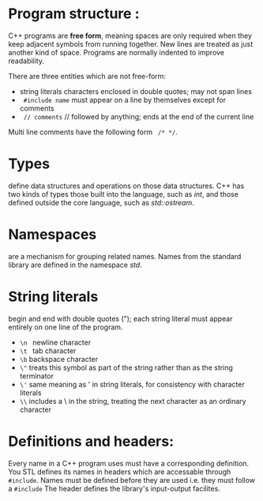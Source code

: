 # Program structure :
C++ programs are **free form**, meaning spaces are only required when they keep adjacent symbols from running together. New lines are treated as just another kind of space. Programs are normally indented to improve readability.

There are three entities which are not free-form:

+ string literals characters enclosed in double quotes; may not span lines
+ ``` #include name``` must appear on a line by themselves except for comments
+ ``` // comments``` // followed by anything; ends at the end of the current line

Multi line comments have the following form ``` /* */```.

# Types
define data structures and operations on those data structures. C++ has two kinds of types those built into the language, such as _int_, and those defined outside the core language, such as _std::ostream_.

# Namespaces
are a mechanism for grouping related names. Names from the standard library are defined in the namespace _std_.


# String literals
begin and end with double quotes ("); each string literal must appear entirely on one line of the program.

+ ```\n ``` newline character
+ ```\t ``` tab character
+ ```\b``` backspace character
+ ```\"``` treats this symbol as part of the string rather than as the string terminator
+ ```\'``` same meaning as ' in string literals, for consistency with character literals
+ ```\\``` includes a \ in the string, treating the next character as an ordinary character

# Definitions and headers:
Every name in a C++ program uses must have a corresponding definition. You STL defines its names in headers which are accessable through ``` #include ```.
Names must be defined before they are used i.e. they must follow a ```#include``` The <iostream> header defines the library's input-output facilites.